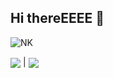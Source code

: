 ## Hi thereEEEE 👋

![NK](https://github-readme-stats.vercel.app/api?username=NerostavKuznetsov&show&icons=true&theme=merko&include_all_commits=true)


<a href="https://github.com/NerostavKuznetsov/github-readme-stats"><img align="center" src="https://github-readme-stats.vercel.app/api?username=NerostavKuznetsov&show_icons=true&include_all_commits=true&theme=buefy&hide_border=true"/></a> | <a href="https://github.com/NerostavKuznetsov/github-readme-stats"><img align="center" src="https://github-readme-stats.vercel.app/api/top-langs/?username=NerostavKuznetsov&layout=compact&theme=merko" /></a>











